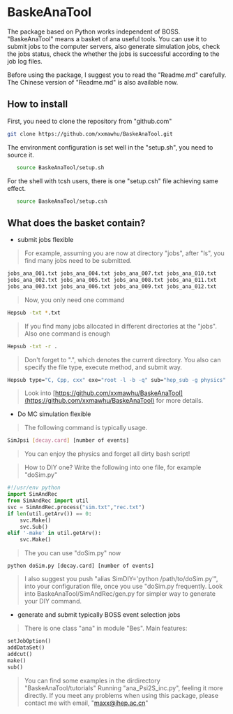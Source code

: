 # BaskeAnaTool
The package based on Python works independent of BOSS.
"BaskeAnaTool" means a basket of ana useful tools. You can use it to submit jobs
to the computer servers, also generate simulation jobs, check the jobs status,
check the whether the jobs is successful according to the job log files. 

Before using the package, I suggest you to read the "Readme.md" carefully. The
Chinese version of "Readme.md" is also available now.

## How to install
First, you need to clone the repository from "github.com"
```sh
git clone https://github.com/xxmawhu/BaskeAnaTool.git
```
The environment configuration is set well in the "setup.sh", you need to source
it.
```bash
   source BaskeAnaTool/setup.sh
```
For the shell with tcsh users, there is one "setup.csh" file achieving same
effect.
```bash
   source BaskeAnaTool/setup.csh
```


## What does the basket contain?  

* submit jobs flexible

> For example, assuming you are now at directory "jobs", after "ls", you find many jobs
> need to be submitted.
```bash
jobs_ana_001.txt jobs_ana_004.txt jobs_ana_007.txt jobs_ana_010.txt 
jobs_ana_002.txt jobs_ana_005.txt jobs_ana_008.txt jobs_ana_011.txt 
jobs_ana_003.txt jobs_ana_006.txt jobs_ana_009.txt jobs_ana_012.txt 
```
> Now, you only need one command
```bash
Hepsub -txt *.txt
```
> If you find many jobs allocated in different directories at the "jobs". Also
> one command is enough
```bash
Hepsub -txt -r .
```
> Don't forget to ".", which denotes the current directory.
> You also can specify the file type, execute method, and submit way. 
```bash
Hepsub type="C, Cpp, cxx" exe="root -l -b -q" sub="hep_sub -g physics"
```
> Look into [https://github.com/xxmawhu/BaskeAnaTool](https://github.com/xxmawhu/BaskeAnaTool)
> for more details.

* Do MC simulation flexible
> The following command is typically usage.
```bash
SimJpsi [decay.card] [number of events]
```
> You can enjoy the physics and forget all dirty bash script! 

> How to DIY one?
> Write the following into one file, for example "doSim.py"
```python
#!/usr/env python
import SimAndRec
from SimAndRec import util
svc = SimAndRec.process("sim.txt","rec.txt")
if len(util.getArv()) == 0:
    svc.Make()
    svc.Sub()
elif '-make' in util.getArv():
    svc.Make()
```
> The you can use "doSim.py" now
```
python doSim.py [decay.card] [number of events]
```
> I also suggest you push "alias SimDIY='python /path/to/doSim.py'", into your
> configuration file, once you use "doSim.py frequently.
> Look into BaskeAnaTool/SimAndRec/gen.py for simpler way to generate your DIY
> command.
* generate and submit typically BOSS event selection jobs
> There is one class "ana" in module "Bes". Main features:
```python
setJobOption()
addDataSet()
addcut()
make()
sub()
```
> You can find some examples in the dirdirectory "BaskeAnaTool/tutorials"
> Running "ana_Psi2S_inc.py", feeling it more directly.
If you meet any problems when using this package, please contact me with email,
"maxx@ihep.ac.cn"
